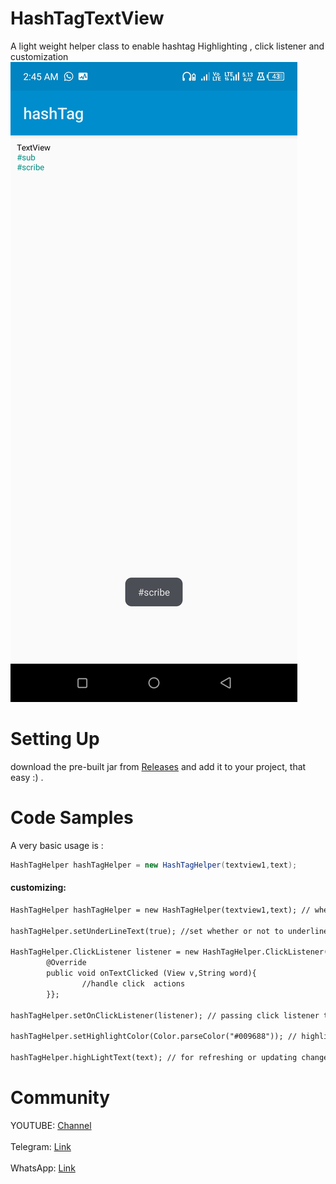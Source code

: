 # HashTagTextView
A light weight helper class to enable hashtag Highlighting , click listener and customization 
<img src="https://github.com/damylolae/HashTagTextView/blob/main/Screenshot_20231114-024500.jpg"/>
# Setting Up 
download the pre-built jar from [Releases](https://github.com/damylolae/HashTagTextView/releases/tag/V1.0) 
and add it to your project, that easy :) .
# Code Samples 
A very basic usage is : 
```java
HashTagHelper hashTagHelper = new HashTagHelper(textview1,text); 
```
#### customizing:
```xml
HashTagHelper hashTagHelper = new HashTagHelper(textview1,text); // where textview1 is our TextView and text is our String

hashTagHelper.setUnderLineText(true); //set whether or not to underline hashtag texts, defaults to true

HashTagHelper.ClickListener listener = new HashTagHelper.ClickListener(){
		@Override
		public void onTextClicked (View v,String word){
				//handle click  actions 
		}};

hashTagHelper.setOnClickListener(listener); // passing click listener to the helper class 

hashTagHelper.setHighlightColor(Color.parseColor("#009688")); // highlight text color 

hashTagHelper.highLightText(text); // for refreshing or updating changes
```
# Community
YOUTUBE: [Channel](https://youtube.com/@Sketchly?si=fedbbGdX-rK8xoj2)<br><br>
Telegram: [Link](https://t.me/deftclicksapp) <br><br>
WhatsApp: [Link](https://chat.whatsapp.com/I6nBXEvweugHOGCYuQ2KWU)

